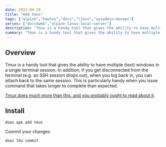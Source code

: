 ```yaml
---
date: 2022-04-28
title: "Add tmux"
tags: ["alpine","howtos","docs","linux","sysadmin-devops"]
series: ["docs4web","alpine-linux-local-server"]
description: "Tmux is a handy tool that gives the ability to have multiple (text) windows in a single terminal session, and persists your session."
summary: "Tmux is a handy tool that gives the ability to have multiple (text) windows in a single terminal session, as well as persisting your session in case of disconnect."
---
```


## Overview

Tmux is a handy tool that gives the ability to have multiple (text) windows in a single terminal session. In addition, if you get disconnected from the terminal (e.g. an SSH session drops out), when you log back in, you can attach back to the same session. This is particularly handy when you issue command that takes longer to complete than expected.

[Tmux does much more than this, and you probably ought to read about it](https://github.com/tmux/tmux/wiki).

## Install

``` shell
doas apk add tmux
```

Commit your changes

```shell
doas lbu commit
```
